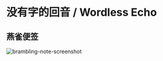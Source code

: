 # 没有字的回音 / Wordless Echo

## 燕雀便签
![brambling-note-screenshot](https://user-images.githubusercontent.com/12007025/122679405-4b0d9d00-d21d-11eb-8430-243346ea3166.png)
